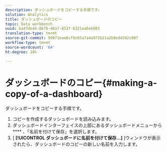 ```yaml
---
description: ダッシュボードをコピーする手順です。
solution: Analytics
title: ダッシュボードのコピー
topic: Data workbench
uuid: ba47ded4-8676-48a7-853f-6321ea6eb601
translation-type: tm+mt
source-git-commit: 99971eae6cf9c65a7a4a972b21a2b8ed4502c007
workflow-type: tm+mt
source-wordcount: '64'
ht-degree: 18%

---
```



# ダッシュボードのコピー{#making-a-copy-of-a-dashboard}

ダッシュボードをコピーする手順です。

1. コピーを作成するダッシュボードを読み込みます。
1. ダッシュボードインターフェイスの上部にあるダッシュボードメニューから **** 、「名前を付けて保存」を選択します。
1. [ **[!UICONTROL ダッシュボードに名前を付けて保存…]** ]ウィンドウが表示されたら、ダッシュボードのコピーの新しい名前を入力します。
